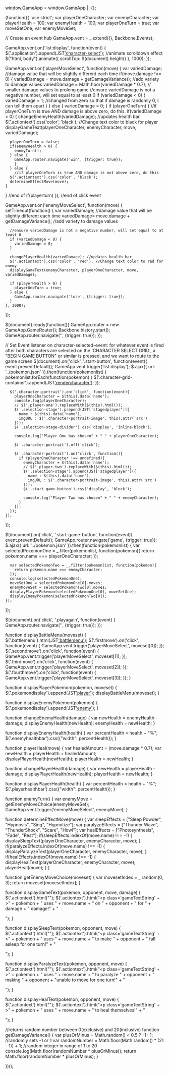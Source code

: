 window.GameApp = window.GameApp || {};


(function(){
  'use strict';
  var playerOneCharacter;
  var enemyCharacter;
  var playerHealth = 100;
  var enemyHealth = 100;
  var playerOneTurn = true;
  var moveSetOne;
  var enemyMoveSet;


  // Create an event hub
  GameApp.vent = _.extend({}, Backbone.Events);

  GameApp.vent.on('list:display', function(event) {
    $('.application').append(JST['character-select']());
    //animate scrolldown effect
    $("html, body").animate({ scrollTop: $(document).height() }, 1000);
  });

  GameApp.vent.on('playerMoveSelect', function(move) {
    var variedDamage; //damage value that will be slightly different each time
    if(move.damage !== 0) {
    variedDamage = move.damage + getDamageVariance(); //add variety to damage values
    variedDamage = Math.floor(variedDamage * 0.7); // smaller damage values to prolong game
    //ensure variedDamage is not a negative number, will set equal to at least 0
    if (variedDamage < 0) {
      variedDamage = 1; //changed from zero so that if damage is randomly 0, I can tell them apart
    }
  } else {
    variedDamage = 0;
  }
    if (playerOneTurn) {
      //if playerOneTurn is true AND damage is above zero, do this.
      if(variedDamage > 0) {
      changeEnemyHealth(variedDamage); //updates health bar
      $('.actiontext').css('color', 'black'); //Change text color to black for player
      displayGameText(playerOneCharacter, enemyCharacter, move, variedDamage);

      playerOneTurn = false;
      if(enemyHealth > 0) {
        enemyTurn();
      } else {
        GameApp.router.navigate('win', {trigger: true});
        }
      } else {
        //if playerOneTurn is true AND damage is not above zero, do this
      $('.actiontext').css('color', 'black');
      determineEffectMove(move);
    }
  } //end of if(playerturn)
}); //end of click event

  GameApp.vent.on('enemyMoveSelect', function(move) {
    setTimeout(function() {
      var variedDamage; //damage value that will be slightly different each time
      variedDamage= move.damage + getDamageVariance(); //add variety to damage values

      //ensure variedDamage is not a negative number, will set equal to at least 0
      if (variedDamage < 0) {
        variedDamage = 0;
      }

      changePlayerHealth(variedDamage); //updates health bar
      $('.actiontext').css('color', 'red'); //Change text color to red for enemy
      displayGameText(enemyCharacter, playerOneCharacter, move, variedDamage);

      if (playerHealth > 0) {
        playerOneTurn = true;
      } else {
        GameApp.router.navigate('lose', {trigger: true});
      }
    }, 3000);
  });

  $(document).ready(function(){
    GameApp.router = new GameApp.GameRouter();
    Backbone.history.start();
    GameApp.router.navigate('', {trigger: true});
  });

  // Set Event listener on character-selected-event: for whatever event is fired after both characters are selected on the 'CHARACTER SELECT GRID', a "BEGIN GAME BUTTON" or similar is pressed,  and we want to route to the game screen
  $(document).on('click', '.start-button', function(event){
    event.preventDefault();
    GameApp.vent.trigger('list:display');
    $.ajax({
      url: '../pokemon.json'
    }).then(function(pokemonlist) {
      pokemonlist.forEach(function(pokemon) {
        $('.character-grid-container').append(JST['rendercharacter'](pokemon));
      });

      $('.character-portrait').on('click', function(event){
        playerOneCharacter = $(this).data('name');
        console.log(playerOneCharacter);
        // $('.player-one').replaceWith($(this).html());
        $('.selection-stage').prepend(JST['stagedplayer']({
          name : $(this).data('name'),
          imgURL : $('.character-portrait-image', this).attr('src')
        }));
        $('.selection-stage-divider').css('display', 'inline-block');

        console.log("Player One has chosen" + " " + playerOneCharacter);

        $('.character-portrait').off('click');

        $('.character-portrait').on('click', function(){
          if (playerOneCharacter !== undefined){
            enemyCharacter = $(this).data('name');
            // $('.player-two').replaceWith($(this).html());
            $('.selection-stage').append(JST['stagedplayer']({
              name : $(this).data('name'),
              imgURL : $('.character-portrait-image', this).attr('src')
            }));
            $('.start-game-button').css('display', 'block');

            console.log("Player Two has chosen" + " " + enemyCharacter);
          }
        });
      });
    });
  });

  $(document).on('click', '.start-game-button', function(event){
    event.preventDefault();
    GameApp.router.navigate('game', {trigger: true});
    $.ajax({
      url: '../pokemon.json'
    }).then(function(pokemonlist) {
      var selectedPokemonOne = _.filter(pokemonlist, function(pokemon){
                return pokemon.name === playerOneCharacter;
      });

      var selectedPokemonTwo = _.filter(pokemonlist, function(pokemon){
        return pokemon.name === enemyCharacter;
      });
      console.log(selectedPokemonOne);
      moveSetOne = selectedPokemonOne[0].moves;
      enemyMoveSet = selectedPokemonTwo[0].moves;
      displayPlayerPokemon(selectedPokemonOne[0], moveSetOne);
      displayEnemyPokemon(selectedPokemonTwo[0]);
    });
  });

  $(document).on('click', '.playagain', function(event) {
    GameApp.router.navigate('', {trigger: true});
  });

  function displayBattleMenu(moveset) {
    $('.battlemenu').html(JST['battlemenu'](moveset));
    $('.firstmove').on('click', function(event) {
      GameApp.vent.trigger('playerMoveSelect', moveset[0]);
    });
    $('.secondmove').on('click', function(event) {
      GameApp.vent.trigger('playerMoveSelect', moveset[1]);
    });
    $('.thirdmove').on('click', function(event) {
      GameApp.vent.trigger('playerMoveSelect', moveset[2]);
    });
    $('.fourthmove').on('click', function(event) {
      GameApp.vent.trigger('playerMoveSelect', moveset[3]);
    });
  }

  function displayPlayerPokemon(pokemon, moveset) {
      $('.pokemondisplay').append(JST['player'](pokemon));
      displayBattleMenu(moveset);
  }

  function displayEnemyPokemon(pokemon) {
      $('.pokemondisplay').append(JST['enemy'](pokemon));
  }

  function changeEnemyHealth(damage) {
    var newHealth = enemyHealth - damage;
    displayEnemyHealth(newHealth);
    enemyHealth = newHealth;
  }

  function displayEnemyHealth(health) {
    var percentHealth = health + "%";
    $('.enemyhealthbar').css({"width": percentHealth});
  }

  function playerHeal(move) {
    var healedAmount = (move.damage * 0.7);
    var newHealth = playerHealth + healedAmount;
    displayPlayerHealth(newHealth);
    playerHealth = newHealth;
  }

  function changePlayerHealth(damage) {
    var newHealth = playerHealth - damage;
    displayPlayerHealth(newHealth);
    playerHealth = newHealth;
  }

  function displayPlayerHealth(health) {
    var percentHealth = health + "%";
    $('.playerhealthbar').css({"width": percentHealth});
  }

  function enemyTurn() {
    var enemyMove =  getEnemyMoveChoice(enemyMoveSet);
    GameApp.vent.trigger('enemyMoveSelect', enemyMove);
  }

  function determineEffectMove(move) {
    var sleepEffects = ["Sleep Powder", "Hypnosis", "Sing", "Hypnotize"];
    var paralyzeEffects = ["Thunder Wave", "ThunderShock", "Scare", "Howl"];
    var healEffects = ["Photosynthesis", "Fade", "Rest"];
    if(sleepEffects.indexOf(move.name) !== -1) {
      displaySleepText(playerOneCharacter, enemyCharacter, move);
    }
    if(paralyzeEffects.indexOf(move.name) !== -1) {
      displayParalyzeText(playerOneCharacter, enemyCharacter, move);
    }
    if(healEffects.indexOf(move.name) !== -1) {
      displayHealText(playerOneCharacter, enemyCharacter, move);
      playerHeal(move);
    }
  }

  function getEnemyMoveChoice(moveset) {
    var movesetIndex = _.random(0, 3);
    return moveset[movesetIndex];
  }

  function displayGameText(pokemon, opponent, move, damage) {
      $('.actiontext').html("");
      $('.actiontext').html("<p class='gameTextString' + >" + pokemon + " uses " + move.name + " on " + opponent + " for " + damage + " damage!" + "</p>");
  }

  function displaySleepText(pokemon, opponent, move) {
    $('.actiontext').html("");
    $('.actiontext').html("<p class='gameTextString' + >" + pokemon + " uses " + move.name + " to make " + opponent + " fall asleep for one turn!" + "</p>");
  }

  function displayParalyzeText(pokemon, opponent, move) {
    $('.actiontext').html("");
    $('.actiontext').html("<p class='gameTextString' + >" + pokemon + " uses " + move.name + " to paralyze " + opponent + " making " + opponent + "unable to move for one turn!" + "</p>");
  }

  function displayHealText(pokemon, opponent, move) {
    $('.actiontext').html("");
    $('.actiontext').html("<p class='gameTextString' + >" + pokemon + " uses " + move.name + " to heal themselves!" + "</p>");
  }

  //returns random number between 0(exclusive) and 20(inclusive)
  function getDamageVariance() {
    var plusOrMinus = Math.random() < 0.5 ? -1 : 1; //randomly sets -1 or 1
    var randomNumber = Math.floor(Math.random() * (21 - 1)) + 1; //random integer in range of 1 to 20
    console.log(Math.floor(randomNumber * plusOrMinus));
    return Math.floor(randomNumber * plusOrMinus);
  }

})();
